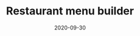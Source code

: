 ---
layout: post
title:  "Restaurant menu builder"
date:   2020-09-30
excerpt: "Fox menu builder"
image: "/images/Woying_homepage.png"
---
